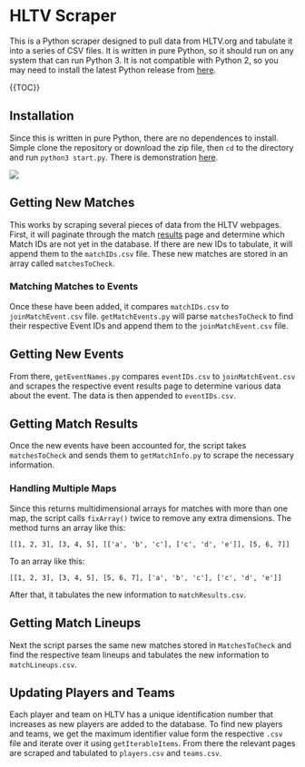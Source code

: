 # HLTV Scraper

This is a Python scraper designed to pull data from HLTV.org and tabulate it into a series of CSV files. It is written in pure Python, so it should run on any system that can run Python 3. It is not compatible with Python 2, so you may need to install the latest Python release from [here](https://www.python.org/downloads/).

{{TOC}}

## Installation

Since this is written in pure Python, there are no dependences to install. Simple clone the repository or download the zip file, then `cd` to the directory and run `python3 start.py`. There is demonstration [here](https://twitter.com/rxcs/status/870564131715162112).

![](https://i.imgur.com/fwEie8t.png)

## Getting New Matches

This works by scraping several pieces of data from the HLTV webpages. First, it will paginate through the match [results](https://www.hltv.org/results) page and determine which Match IDs are not yet in the database. If there are new IDs to tabulate, it will append them to the `matchIDs.csv` file. These new matches are stored in an array called `matchesToCheck`.

### Matching Matches to Events

Once these have been added, it compares `matchIDs.csv` to `joinMatchEvent.csv` file. `getMatchEvents.py` will parse `matchesToCheck` to find their respective Event IDs and append them to the `joinMatchEvent.csv` file. 

## Getting New Events

From there, `getEventNames.py` compares `eventIDs.csv` to `joinMatchEvent.csv` and scrapes the respective event results page to determine various data about the event. The data is then appended to `eventIDs.csv`. 

## Getting Match Results

Once the new events have been accounted for, the script takes `matchesToCheck` and sends them to `getMatchInfo.py` to scrape the necessary information.

### Handling Multiple Maps

Since this returns multidimensional arrays for matches with more than one map, the script calls `fixArray()` twice to remove any extra dimensions. The method turns an array like this:

	[[1, 2, 3], [3, 4, 5], [['a', 'b', 'c'], ['c', 'd', 'e']], [5, 6, 7]]
 
 To an array like this:
 
	[[1, 2, 3], [3, 4, 5], [5, 6, 7], ['a', 'b', 'c'], ['c', 'd', 'e']]
 
 After that, it tabulates the new information to `matchResults.csv`.
 
## Getting Match Lineups 

Next the script parses the same new matches stored in `MatchesToCheck` and find the respective team lineups and tabulates the new information to `matchLineups.csv`.

## Updating Players and Teams

Each player and team on HLTV has a unique identification number that increases as new players are added to the database. To find new players and teams, we get the maximum identifier value form the respective `.csv` file and iterate over it using `getIterableItems`. From there the relevant pages are scraped and tabulated to `players.csv` and `teams.csv`.
